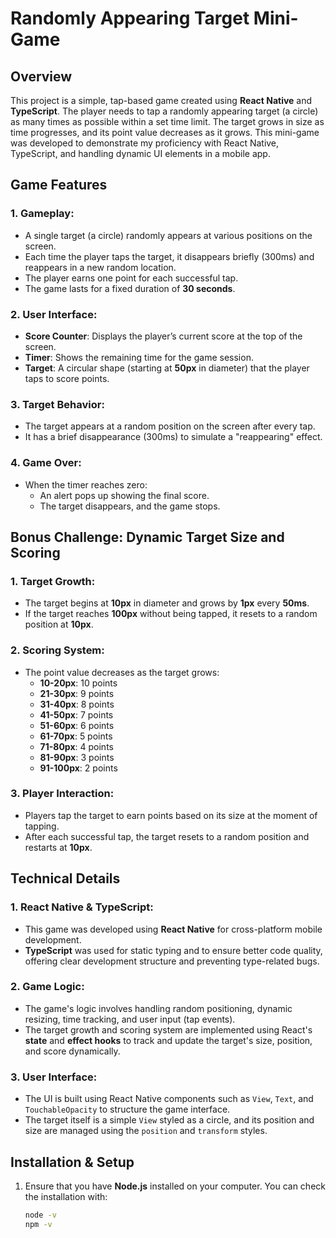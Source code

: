 # Randomly Appearing Target Mini-Game

## Overview

This project is a simple, tap-based game created using **React Native** and **TypeScript**. The player needs to tap a randomly appearing target (a circle) as many times as possible within a set time limit. The target grows in size as time progresses, and its point value decreases as it grows. This mini-game was developed to demonstrate my proficiency with React Native, TypeScript, and handling dynamic UI elements in a mobile app.

## Game Features

### 1. Gameplay:
- A single target (a circle) randomly appears at various positions on the screen.
- Each time the player taps the target, it disappears briefly (300ms) and reappears in a new random location.
- The player earns one point for each successful tap.
- The game lasts for a fixed duration of **30 seconds**.

### 2. User Interface:
- **Score Counter**: Displays the player’s current score at the top of the screen.
- **Timer**: Shows the remaining time for the game session.
- **Target**: A circular shape (starting at **50px** in diameter) that the player taps to score points.

### 3. Target Behavior:
- The target appears at a random position on the screen after every tap.
- It has a brief disappearance (300ms) to simulate a "reappearing" effect.

### 4. Game Over:
- When the timer reaches zero:
  - An alert pops up showing the final score.
  - The target disappears, and the game stops.

## Bonus Challenge: Dynamic Target Size and Scoring

### 1. Target Growth:
- The target begins at **10px** in diameter and grows by **1px** every **50ms**.
- If the target reaches **100px** without being tapped, it resets to a random position at **10px**.

### 2. Scoring System:
- The point value decreases as the target grows:
  - **10-20px**: 10 points
  - **21-30px**: 9 points
  - **31-40px**: 8 points
  - **41-50px**: 7 points
  - **51-60px**: 6 points
  - **61-70px**: 5 points
  - **71-80px**: 4 points
  - **81-90px**: 3 points
  - **91-100px**: 2 points

### 3. Player Interaction:
- Players tap the target to earn points based on its size at the moment of tapping.
- After each successful tap, the target resets to a random position and restarts at **10px**.

## Technical Details

### 1. React Native & TypeScript:
- This game was developed using **React Native** for cross-platform mobile development.
- **TypeScript** was used for static typing and to ensure better code quality, offering clear development structure and preventing type-related bugs.

### 2. Game Logic:
- The game's logic involves handling random positioning, dynamic resizing, time tracking, and user input (tap events).
- The target growth and scoring system are implemented using React's **state** and **effect hooks** to track and update the target's size, position, and score dynamically.

### 3. User Interface:
- The UI is built using React Native components such as `View`, `Text`, and `TouchableOpacity` to structure the game interface.
- The target itself is a simple `View` styled as a circle, and its position and size are managed using the `position` and `transform` styles.

## Installation & Setup

1. Ensure that you have **Node.js** installed on your computer. You can check the installation with:
   ```bash
   node -v
   npm -v
